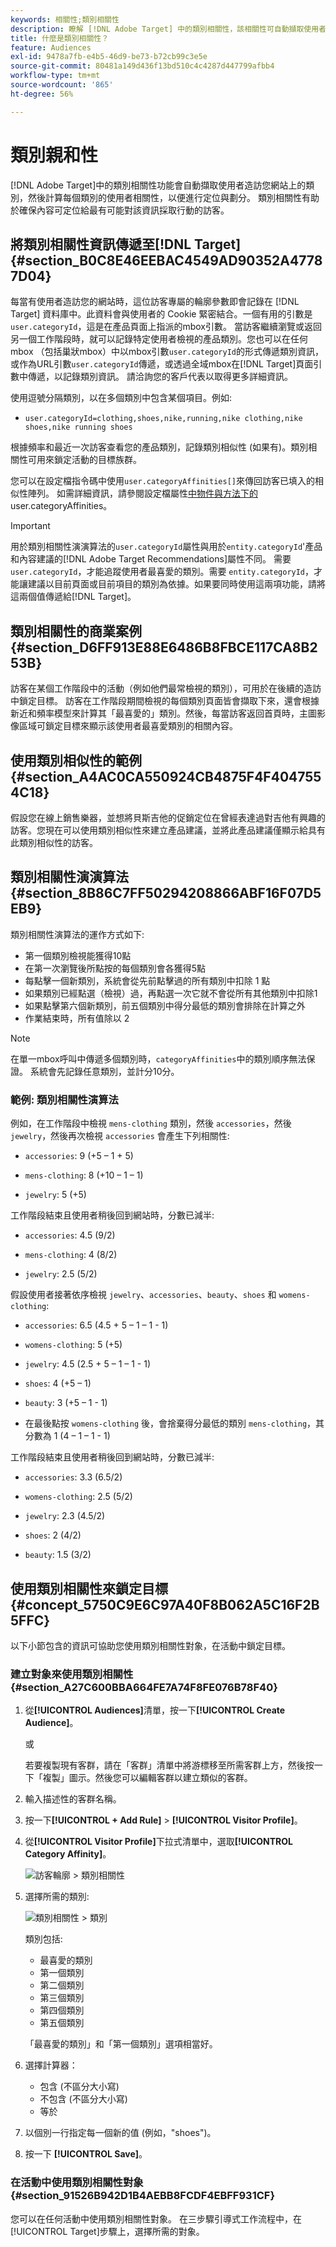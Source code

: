 ```yaml
---
keywords: 相關性;類別相關性
description: 瞭解 [!DNL Adobe Target] 中的類別相關性，該相關性可自動擷取使用者造訪的類別，然後計算使用者與此類別的相似性，以便進行定位與細分。
title: 什麼是類別相關性？
feature: Audiences
exl-id: 9478a7fb-e4b5-46d9-be73-b72cb99c3e5e
source-git-commit: 80481a149d436f13bd510c4c4287d447799afbb4
workflow-type: tm+mt
source-wordcount: '865'
ht-degree: 56%

---
```


# 類別親和性

[!DNL Adobe Target]中的類別相關性功能會自動擷取使用者造訪您網站上的類別，然後計算每個類別的使用者相關性，以便進行定位與劃分。 類別相關性有助於確保內容可定位給最有可能對該資訊採取行動的訪客。

## 將類別相關性資訊傳遞至[!DNL Target] {#section_B0C8E46EEBAC4549AD90352A47787D04}

每當有使用者造訪您的網站時，這位訪客專屬的輪廓參數即會記錄在 [!DNL Target] 資料庫中。此資料會與使用者的 Cookie 緊密結合。一個有用的引數是`user.categoryId`，這是在產品頁面上指派的mbox引數。 當訪客繼續瀏覽或返回另一個工作階段時，就可以記錄特定使用者檢視的產品類別。您也可以在任何mbox （包括巢狀mbox）中以mbox引數`user.categoryId`的形式傳遞類別資訊，或作為URL引數`user.categoryId`傳遞，或透過全域mbox在[!DNL Target]頁面引數中傳遞，以記錄類別資訊。 請洽詢您的客戶代表以取得更多詳細資訊。

使用逗號分隔類別，以在多個類別中包含某個項目。例如:

* `user.categoryId=clothing,shoes,nike,running,nike clothing,nike shoes,nike running shoes`

根據頻率和最近一次訪客查看您的產品類別，記錄類別相似性 (如果有)。類別相關性可用來鎖定活動的目標族群。

您可以在設定檔指令碼中使用`user.categoryAffinities[]`來傳回訪客已填入的相似性陣列。 如需詳細資訊，請參閱設定檔屬性[中物件與方法下的](/help/main/c-target/c-visitor-profile/profile-parameters.md#objects)user.categoryAffinities。

>[!IMPORTANT]
>
>用於類別相關性演演算法的`user.categoryId`屬性與用於`entity.categoryId`&#39;產品和內容建議的[!DNL Adobe Target Recommendations]屬性不同。 需要 `user.categoryId`，才能追蹤使用者最喜愛的類別。需要 `entity.categoryId`，才能讓建議以目前頁面或目前項目的類別為依據。如果要同時使用這兩項功能，請將這兩個值傳遞給[!DNL Target]。

## 類別相關性的商業案例 {#section_D6FF913E88E6486B8FBCE117CA8B253B}

訪客在某個工作階段中的活動（例如他們最常檢視的類別），可用於在後續的造訪中鎖定目標。 訪客在工作階段期間檢視的每個類別頁面皆會擷取下來，還會根據新近和頻率模型來計算其「最喜愛的」類別。然後，每當訪客返回首頁時，主圖影像區域可鎖定目標來顯示該使用者最喜愛類別的相關內容。

## 使用類別相似性的範例 {#section_A4AC0CA550924CB4875F4F4047554C18}

假設您在線上銷售樂器，並想將貝斯吉他的促銷定位在曾經表達過對吉他有興趣的訪客。您現在可以使用類別相似性來建立產品建議，並將此產品建議僅顯示給具有此類別相似性的訪客。

## 類別相關性演演算法 {#section_8B86C7FF50294208866ABF16F07D5EB9}

類別相關性演算法的運作方式如下:

* 第一個類別檢視能獲得10點
* 在第一次瀏覽後所點按的每個類別會各獲得5點
* 每點擊一個新類別，系統會從先前點擊過的所有類別中扣除 1 點
* 如果類別已經點選（檢視）過，再點選一次它就不會從所有其他類別中扣除1
* 如果點擊第六個新類別，前五個類別中得分最低的類別會排除在計算之外
* 作業結束時，所有值除以 2

>[!NOTE]
>
>在單一mbox呼叫中傳遞多個類別時，`categoryAffinities`中的類別順序無法保證。 系統會先記錄任意類別，並計分10分。

### 範例: 類別相關性演算法

例如，在工作階段中檢視 `mens-clothing` 類別，然後 `accessories`，然後 `jewelry`，然後再次檢視 `accessories` 會產生下列相關性:

* `accessories`: 9 (+5 – 1 + 5)

* `mens-clothing`: 8 (+10 – 1 – 1)

* `jewelry`: 5 (+5)

工作階段結束且使用者稍後回到網站時，分數已減半:

* `accessories`: 4.5 (9/2)

* `mens-clothing`: 4 (8/2)

* `jewelry`: 2.5 (5/2)

假設使用者接著依序檢視 `jewelry`、`accessories`、`beauty`、`shoes` 和 `womens-clothing`:

* `accessories`: 6.5 (4.5 + 5 – 1 – 1 - 1)

* `womens-clothing`: 5 (+5)

* `jewelry`: 4.5 (2.5 + 5 – 1 – 1 - 1)

* `shoes`: 4 (+5 – 1)

* `beauty`: 3 (+5 – 1 - 1)

* 在最後點按 `womens-clothing` 後，會捨棄得分最低的類別 `mens-clothing`，其分數為 1 (4 – 1 – 1 - 1)

工作階段結束且使用者稍後回到網站時，分數已減半:

* `accessories`: 3.3 (6.5/2)

* `womens-clothing`: 2.5 (5/2)

* `jewelry`: 2.3 (4.5/2)

* `shoes`: 2 (4/2)

* `beauty`: 1.5 (3/2)

## 使用類別相關性來鎖定目標 {#concept_5750C9E6C97A40F8B062A5C16F2B5FFC}

以下小節包含的資訊可協助您使用類別相關性對象，在活動中鎖定目標。

### 建立對象來使用類別相關性 {#section_A27C600BBA664FE7A74F8FE076B78F40}

1. 從&#x200B;**[!UICONTROL Audiences]**&#x200B;清單，按一下&#x200B;**[!UICONTROL Create Audience]**。

   或

   若要複製現有客群，請在「客群」清單中將游標移至所需客群上方，然後按一下「複製」圖示。然後您可以編輯客群以建立類似的客群。

1. 輸入描述性的客群名稱。
1. 按一下&#x200B;**[!UICONTROL + Add Rule]** > **[!UICONTROL Visitor Profile]**。
1. 從&#x200B;**[!UICONTROL Visitor Profile]**&#x200B;下拉式清單中，選取&#x200B;**[!UICONTROL Category Affinity]**。

   ![訪客輪廓 > 類別相關性](assets/affinity.png)

1. 選擇所需的類別:

   ![類別相關性 > 類別](assets/affinity-category.png)

   類別包括:

   * 最喜愛的類別
   * 第一個類別
   * 第二個類別
   * 第三個類別
   * 第四個類別
   * 第五個類別

   「最喜愛的類別」和「第一個類別」選項相當好。

1. 選擇計算器：

   * 包含 (不區分大小寫)
   * 不包含 (不區分大小寫)
   * 等於

1. 以個別一行指定每一個新的值 (例如，&quot;shoes&quot;)。
1. 按一下 **[!UICONTROL Save]**。

### 在活動中使用類別相關性對象 {#section_91526B942D1B4AEBB8FCDF4EBFF931CF}

您可以在任何活動中使用類別相關性對象。 在三步驟引導式工作流程中，在[!UICONTROL Target]步驟上，選擇所需的對象。
